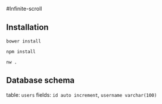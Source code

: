 #Infinite-scroll

## Installation 

`bower install`

`npm install`

`nw .`

## Database schema

table: `users`
fields: `id auto increment`, `username varchar(100)`

